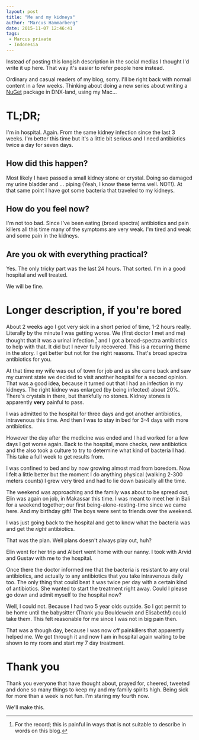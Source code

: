 ```yaml
---
layout: post
title: "Me and my kidneys"
author: "Marcus Hammarberg"
date: 2015-11-07 12:46:41
tags:
 - Marcus private
 - Indonesia
---
```


Instead of posting this longish description in the social medias I thought I'd write it up here. That way it's easier to refer people here instead.

Ordinary and casual readers of my blog, sorry. I'll be right back with normal content in a few weeks. Thinking about doing a new series about writing a [NuGet](http://www.nuget.org) package in DNX-land, using my Mac...

# TL;DR;
I'm in hospital. Again. From the same kidney infection since the last 3 weeks. I'm better this time but it's a little bit serious and I need antibiotics twice a day for seven days.

## How did this happen?
Most likely I have passed a small kidney stone or crystal. Doing so damaged my urine bladder and ... piping (Yeah, I know these terms well. NOT!). At that same point I have got some bacteria that traveled to my kidneys.

## How do you feel now?
I'm not too bad. Since I've been eating (broad spectra) antibiotics and pain killers all this time many of the symptoms are very weak. I'm tired and weak and some pain in the kidneys.

## Are you ok with everything practical?
Yes. The only tricky part was the last 24 hours. That sorted. I'm in a good hospital and well treated.

We will be fine.

<!-- excerpt-end -->

# Longer description, if you're bored

About 2 weeks ago I got very sick in a short period of time, 1-2 hours really. Literally by the minute I was getting worse. We (first doctor I met and me) thought that it was a urinal infection [^urinalinfection] and I got a broad-spectra antibiotics to help with that.
It did but I never fully recovered. This is a recurring theme in the story. I get better but not for the right reasons. That's broad spectra antibiotics for you.

At that time my wife was out of town for job and as she came back and saw my current state we decided to visit another hospital for a second opinion. That was a good idea, because it turned out that I had an infection in my kidneys. The right kidney was enlarged (by being infected) about 20%. There's crystals in there, but thankfully no stones. Kidney stones is apparently **very** painful to pass.

I was admitted to the hospital for three days and got another antibiotics, intravenous this time. And then I was to stay in bed for 3-4 days with more antibiotics.

However the day after the medicine was ended and I had worked for a few days I got worse again. Back to the hospital, more checks, new antibiotics and the also took a culture to try to determine what kind of bacteria I had. This take a full week to get results from.

I was confined to bed and by now growing almost mad from boredom. Now I felt a little better but the moment I do anything physical (walking 2-300 meters counts) I grew very tired and had to lie down basically all the time.

The weekend was approaching and the family was about to be spread out; Elin was again on job, in Makassar this time. I was meant to meet her in Bali for a weekend together; our first being-alone-resting-time since we came here. And my birthday gift!
The boys were sent to friends over the weekend.

I was just going back to the hospital and get to know what the bacteria was and get the *right* antibiotics.

That was the plan. Well plans doesn't always play out, huh?

Elin went for her trip and Albert went home with our nanny. I took with Arvid and Gustav with me to the hospital.

Once there the doctor informed me that the bacteria is resistant to any oral antibiotics, and actually to any antibiotics that you take intravenous daily too. The only thing that could beat it was twice per day with a certain kind of antibiotics. She wanted to start the treatment right away. Could I please go down and admit myself to the hospital now?

Well, I could not. Because I had two 5 year olds outside. So I got permit to be home until the babysitter (Thank you Bouldewein and Elisabeth!) could take them. This felt reasonable for me since I was not in big pain then.

That was a though day, because I was now off painkillers that apparently helped me. We got through it and now I am in hospital again waiting to be shown to my room and start my 7 day treatment.

# Thank you
Thank you everyone that have thought about, prayed for, cheered, tweeted and done so many things to keep my and my family spirits high. Being sick for more than a week is not fun. I'm staring my fourth now.

We'll make this.

 [^urinalinfection]: For the record; this is painful in ways that is not suitable to describe in words on this blog.